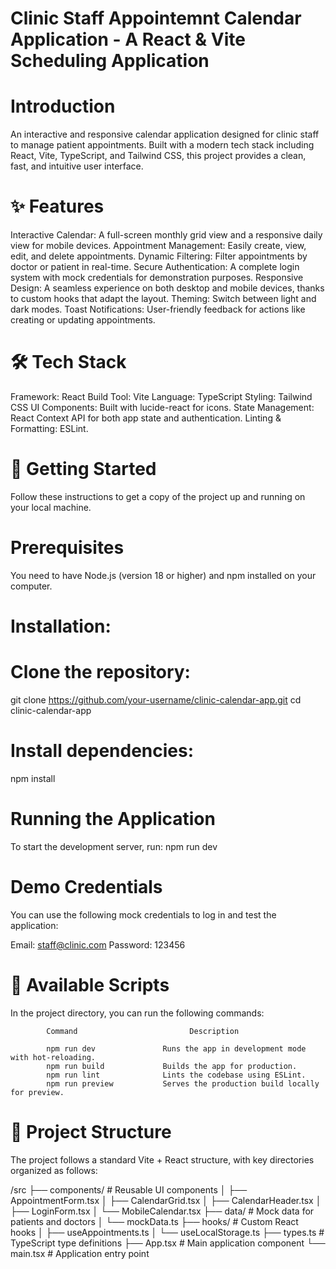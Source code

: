 # Clinic Staff Appointemnt Calendar Application - A React & Vite Scheduling Application

# Introduction

An interactive and responsive calendar application designed for clinic staff to manage patient appointments. Built with a modern tech stack including React, Vite, TypeScript, and Tailwind CSS, this project provides a clean, fast, and intuitive user interface.

# ✨ Features

Interactive Calendar: A full-screen monthly grid view and a responsive daily view for mobile devices.
Appointment Management: Easily create, view, edit, and delete appointments.
Dynamic Filtering: Filter appointments by doctor or patient in real-time.
Secure Authentication: A complete login system with mock credentials for demonstration purposes.
Responsive Design: A seamless experience on both desktop and mobile devices, thanks to custom hooks that adapt the layout.
Theming: Switch between light and dark modes.
Toast Notifications: User-friendly feedback for actions like creating or updating appointments.

# 🛠️ Tech Stack

Framework: React
Build Tool: Vite
Language: TypeScript
Styling: Tailwind CSS
UI Components: Built with lucide-react for icons.
State Management: React Context API for both app state and authentication.
Linting & Formatting: ESLint.

# 🚀 Getting Started

Follow these instructions to get a copy of the project up and running on your local machine.

# Prerequisites

You need to have Node.js (version 18 or higher) and npm installed on your computer.

# Installation:

# Clone the repository:

git clone https://github.com/your-username/clinic-calendar-app.git
cd clinic-calendar-app

# Install dependencies:

npm install

# Running the Application

To start the development server, run:
npm run dev

# Demo Credentials

You can use the following mock credentials to log in and test the application:

Email: staff@clinic.com
Password: 123456

# 📜 Available Scripts

In the project directory, you can run the following commands:

            Command                         Description

            npm run dev               Runs the app in development mode with hot-reloading.
            npm run build             Builds the app for production.
            npm run lint              Lints the codebase using ESLint.
            npm run preview           Serves the production build locally for preview.

# 📂 Project Structure

The project follows a standard Vite + React structure, with key directories organized as follows:

/src
├── components/ # Reusable UI components
│ ├── AppointmentForm.tsx
│ ├── CalendarGrid.tsx
│ ├── CalendarHeader.tsx
│ ├── LoginForm.tsx
│ └── MobileCalendar.tsx
├── data/ # Mock data for patients and doctors
│ └── mockData.ts
├── hooks/ # Custom React hooks
│ ├── useAppointments.ts
│ └── useLocalStorage.ts
├── types.ts # TypeScript type definitions
├── App.tsx # Main application component
└── main.tsx # Application entry point

